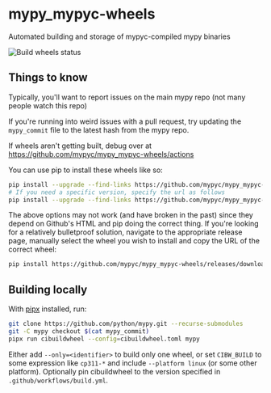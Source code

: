 # mypy_mypyc-wheels
Automated building and storage of mypyc-compiled mypy binaries

![Build wheels status](https://github.com/mypyc/mypy_mypyc-wheels/workflows/Build%20wheels/badge.svg)

## Things to know

Typically, you'll want to report issues on the main mypy repo (not many people
watch this repo)

If you're running into weird issues with a pull request, try updating the
`mypy_commit` file to the latest hash from the mypy repo.

If wheels aren't getting built, debug over at
https://github.com/mypyc/mypy_mypyc-wheels/actions

You can use pip to install these wheels like so:
```bash
pip install --upgrade --find-links https://github.com/mypyc/mypy_mypyc-wheels/releases/ mypy
# If you need a specific version, specify the url as follows
pip install --upgrade --find-links https://github.com/mypyc/mypy_mypyc-wheels/releases/expanded_assets/v0.990+dev.4ccfca162184ddbc9139f7a3abd72ce7139a2ec3 mypy
```

The above options may not work (and have broken in the past) since they depend on Github's HTML
and pip doing the correct thing. If you're looking for a relatively bulletproof solution,
navigate to the appropriate release page, manually select the wheel you wish to install and copy
the URL of the correct wheel:
```bash
pip install https://github.com/mypyc/mypy_mypyc-wheels/releases/download/v0.990%2Bdev.4ccfca162184ddbc9139f7a3abd72ce7139a2ec3/mypy-0.990+dev.4ccfca162184ddbc9139f7a3abd72ce7139a2ec3-cp310-cp310-manylinux_2_17_x86_64.manylinux2014_x86_64.whl
```

##  Building locally

With [pipx](https://pipx.pypa.io) installed, run:

```bash
git clone https://github.com/python/mypy.git --recurse-submodules
git -C mypy checkout $(cat mypy_commit)
pipx run cibuildwheel --config=cibuildwheel.toml mypy
```

Either add `--only=<identifier>` to build only one wheel, or set `CIBW_BUILD`
to some expression like `cp311-*` and include `--platform linux` (or some other
platform). Optionally pin cibuildwheel to the version specified in
`.github/workflows/build.yml`.
